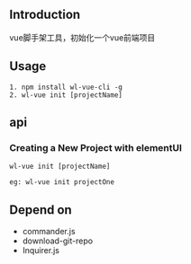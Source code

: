 ## Introduction

vue脚手架工具，初始化一个vue前端项目

## Usage

```
1. npm install wl-vue-cli -g
2. wl-vue init [projectName]
```

## api

### Creating a New Project with elementUI

    wl-vue init [projectName]

    eg: wl-vue init projectOne


## Depend on

*   commander.js
*   download-git-repo
*   Inquirer.js


